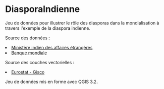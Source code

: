 # DiasporaIndienne
Jeu de données pour illustrer le rôle des diasporas dans la mondialisation à travers l'exemple de la diaspora indienne.

Source des données :

<li><a href="http://mea.gov.in/images/attach/NRIs-and-PIOs_1.pdf">Ministère indien des affaires étrangères</a><br>
<li><a href="http://www.worldbank.org/en/topic/migrationremittancesdiasporaissues/brief/migration-remittances-data">Banque mondiale</a><br>

Source des couches vectorielles :<br>

<li><a href="http://ec.europa.eu/eurostat/fr/web/gisco/geodata/reference-data">Eurostat - Gisco</a><br>
  
Jeu de données mis en forme avec QGIS 3.2.

